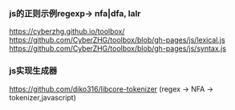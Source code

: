 ### js的正则示例regexp-> nfa|dfa, lalr
https://cyberzhg.github.io/toolbox/
https://github.com/CyberZHG/toolbox/blob/gh-pages/js/lexical.js
https://github.com/CyberZHG/toolbox/blob/gh-pages/js/syntax.js

### js实现生成器
https://github.com/diko316/libcore-tokenizer (regex -> NFA -> tokenizer,javascript)